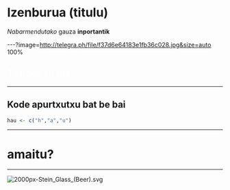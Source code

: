 # Izenburua (titulu)

*Nabarmendutako* gauza **inportantik**

---?image=http://telegra.ph/file/f37d6e64183e1fb36c028.jpg&size=auto 100%

## <span style="color:white">Ta irudiren bat</span>

---

## Kode apurtxutxu bat be bai

```r
hau <- c("h","a","u")
```

---

# amaitu?

---

![2000px-Stein_Glass_(Beer).svg](/hello-world/xelouguould/2000px-Stein_Glass_(Beer).svg.png)

